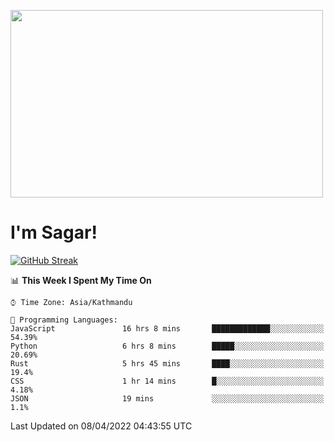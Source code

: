 
<img src="https://media.giphy.com/media/3ornk57KwDXf81rjWM/giphy.gif" width="500" height="300" frameBorder="0" class="giphy-embed" allowFullScreen></img>

#   I'm Sagar!
[![GitHub Streak](https://github-readme-streak-stats.herokuapp.com/?user=sgr2848)](https://git.io/streak-stats)
<!--START_SECTION:waka-->
📊 **This Week I Spent My Time On** 

```text
⌚︎ Time Zone: Asia/Kathmandu

💬 Programming Languages: 
JavaScript               16 hrs 8 mins       █████████████░░░░░░░░░░░░   54.39% 
Python                   6 hrs 8 mins        █████░░░░░░░░░░░░░░░░░░░░   20.69% 
Rust                     5 hrs 45 mins       ████░░░░░░░░░░░░░░░░░░░░░   19.4% 
CSS                      1 hr 14 mins        █░░░░░░░░░░░░░░░░░░░░░░░░   4.18% 
JSON                     19 mins             ░░░░░░░░░░░░░░░░░░░░░░░░░   1.1%

```


 Last Updated on 08/04/2022 04:43:55 UTC
<!--END_SECTION:waka-->
